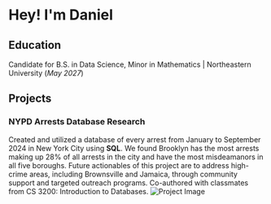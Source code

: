 # Hey! I'm Daniel

## Education
Candidate for B.S. in Data Science, Minor in Mathematics | Northeastern University (_May 2027_)

## Projects
### NYPD Arrests Database Research
Created and utilized a database of every arrest from January to September 2024 in New York City using **SQL**. We found Brooklyn has the most arrests making up 28% of all arrests in the city and have the most misdeamanors in all five boroughs. Future actionables of this project are to address high-crime areas, including Brownsville and Jamaica, through community support and targeted outreach programs. Co-authored with classmates from CS 3200: Introduction to Databases.
![Project Image](assets/nypd_viz.png)

